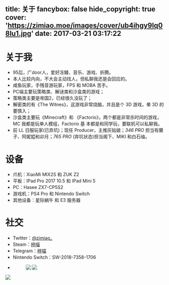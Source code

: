 title: 关于
fancybox: false
hide_copyright: true
cover: 'https://zimiao.moe/images/cover/ub4ihgy9lq08lu1.jpg'
date: 2017-03-21 03:17:22
---
# 关于我
- 95后，广door人，爱好冻鳗、音乐、游戏、折腾。
- 本人比较内向，不大会主动找人，但私聊我还是会回应的。
- 咸鱼玩家，手残音游玩家，FPS 和 MOBA 苦手。
- PC端主要玩策略类、解谜类和沙盒类的游戏；
- 策略类主要是帝国2，已经很久没玩了；
- 解密类的有《The Witnes》，这游戏非常烧脑，并且是个 3D 游戏，晕 3D 的要慎入；
- 沙盒类主要玩《Minecraft》和 《Factorio》，两个都是非常杀时间的游戏，MC 我都是玩单人模组，Factorio 基 本都是和同学玩，要联机可以私聊我。
- 前 LL 日服玩家(已弃坑)；现任 Producer，主推灰姑娘；*346 PRO* 担当有蘭子、阿妮婭和卯月；*765 PRO* (弃坑状态)担当阁下、MIKI 和白石䌷。

# 设备
- 爪机：XiaoMi MIX2S 和 ZUK Z2
- 平板：IPad Pro 2017 10.5 和 IPad Mini 5
- PC：Hasee ZX7-CP5S2
- 游戏机：PS4 Pro 和 Nintendo Switch
- 其他设备：星际蜗牛 和 E3 服务器

# 社交
- Twitter：[@zimiao_](https://%74%77%69%74%74%65%72%2E%63%6F%6D/zimiao_)
- Steam：[梓喵](https://%73%74%65%61%6D%63%6F%6D%6D%75%6E%69%74%79%2E%63%6F%6D/id/zimiaomoe)
- Telegram：[梓喵](https://%74%2E%6D%65/A_Zimiao)
- Nintendo Switch：SW-2018-7358-1706
- <figure class="half"><img align="left" src="https://%70%73%6E%63%61%72%64%2E%7A%69%6D%69%61%6F%2E%6D%6F%65/1/zimiao_.png" /><img align="left" src="https://%70%73%6E%63%61%72%64%2E%7A%69%6D%69%61%6F%2E%6D%6F%65/1/taoqixiong.png" />
<img align="left" src="https://%64%65%72%65%73%75%74%65%2E%6D%65/368527583/large" />
</figure>

